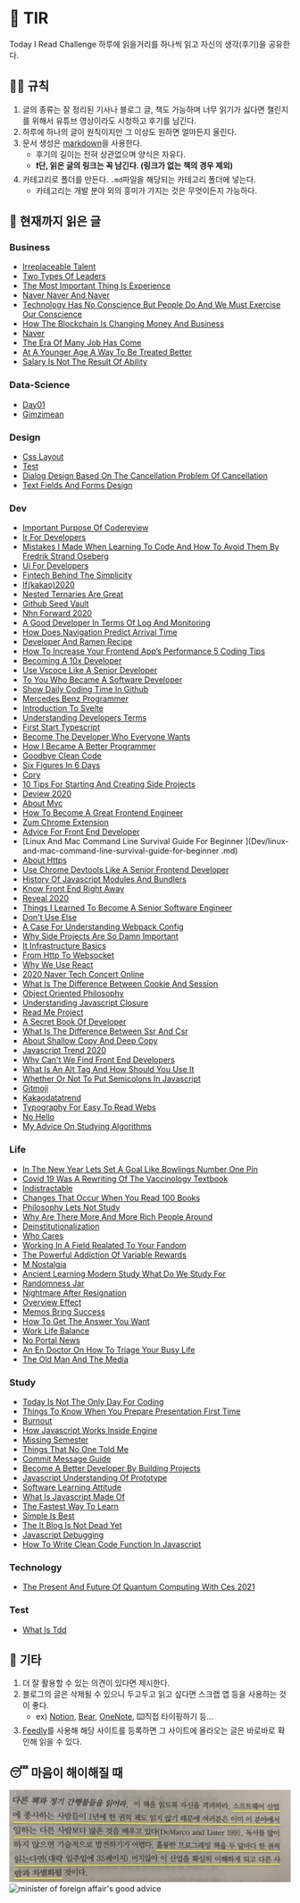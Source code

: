 # 📖 TIR
Today I Read Challenge
하루에 읽을거리를 하나씩 읽고 자신의 생각(후기)을 공유한다.   

## 👩‍⚖️ 규칙  

1. 글의 종류는 잘 정리된 기사나 블로그 글, 책도 가능하며 너무 읽기가 싫다면 챌린지를 위해서 유튜브 영상이라도 시청하고 후기를 남긴다. 
2. 하루에 하나의 글이 원칙이지만 그 이상도 원하면 얼마든지 올린다. 
3. 문서 생성은 [markdown](https://gist.github.com/ihoneymon/652be052a0727ad59601)을 사용한다.   
    - 후기의 길이는 전혀 상관없으며 양식은 자유다.  
    - **❗단, 읽은 글의 링크는 꼭 남긴다. (링크가 없는 책의 경우 제외)** 
4. 카테고리로 폴더를 만든다. `.md`파일을 해당되는 카테고리 폴더에 넣는다.   
    - 카테고리는 개발 분야 외의 흥미가 가지는 것은 무엇이든지 가능하다.   

## 📰 현재까지 읽은 글  
### Business

- [Irreplaceable Talent](Business/irreplaceable-talent.md)
- [Two Types Of Leaders](Business/two-types-of-leaders.md)
- [The Most Important Thing Is Experience](Business/the-most-important-thing-is-experience.md)
- [Naver Naver And Naver](Business/naver-naver-and-naver.md)
- [Technology Has No Conscience But People Do And We Must Exercise Our Conscience](Business/technology-has-no-conscience-but-people-do-and-we-must-exercise-our-conscience.md)
- [How The Blockchain Is Changing Money And Business](Business/how-the-blockchain-is-changing-money-and-business.md)
- [Naver](Business/naver.md)
- [The Era Of Many Job Has Come](Business/the-era-of-many-job-has-come.md)
- [At A Younger Age A Way To Be Treated Better](Business/at-a-younger-age-a-way-to-be-treated-better.md)
- [Salary Is Not The Result Of Ability](Business/Salary-is-not-the-result-of-ability..md)

### Data-Science

- [Day01](Data-Science/Day01.md)
- [Gimzimean](Data-Science/GIMZIMEAN.md)

### Design

- [Css Layout](Design/css-layout.md)
- [Test](Design/test.md)
- [Dialog Design Based On The Cancellation Problem Of Cancellation](Design/dialog-design-based-on-the-cancellation-problem-of-cancellation.md)
- [Text Fields And Forms Design](Design/text-fields-and-forms-design.md)

### Dev

- [Important Purpose Of Codereview](Dev/important-purpose-of-codereview.md)
- [Ir For Developers](Dev/ir-for-developers.md)
- [Mistakes I Made When Learning To Code And How To Avoid Them By Fredrik Strand Oseberg](Dev/mistakes-i-made-when-learning-to-code-and-how-to-avoid-them-by-fredrik-strand-oseberg.md)
- [Ui For Developers](Dev/ui-for-developers.md)
- [Fintech Behind The Simplicity](Dev/fintech-behind-the-simplicity.md)
- [If(kakao)2020](Dev/if(kakao)2020.md)
- [Nested Ternaries Are Great](Dev/nested-ternaries-are-great.md)
- [Github Seed Vault](Dev/github-seed-vault.md)
- [Nhn Forward 2020](Dev/nhn-forward-2020.md)
- [A Good Developer In Terms Of Log And Monitoring](Dev/a-good-developer-in-terms-of-log-and-monitoring.md)
- [How Does Navigation Predict Arrival Time](Dev/how-does-navigation-predict-arrival-time.md)
- [Developer And Ramen Recipe](Dev/developer-and-ramen-recipe.md)
- [How To Increase Your Frontend App’s Performance 5 Coding Tips](Dev/how-to-increase-your-frontend-app’s-performance-5-coding-tips.md)
- [Becoming A 10x Developer](Dev/becoming-a-10x-developer.md)
- [Use Vscoce Like A Senior Developer](Dev/use-vscoce-like-a-senior-developer.md)
- [To You Who Became A Software Developer](Dev/to-you-who-became-a-software-developer.md)
- [Show Daily Coding Time In Github](Dev/show-daily-coding-time-in-github.md)
- [Mercedes Benz Programmer](Dev/mercedes-benz-programmer.md)
- [Introduction To Svelte](Dev/introduction-to-svelte.md)
- [Understanding Developers Terms](Dev/understanding-developers-terms.md)
- [First Start Typescript](Dev/first-start-typescript.md)
- [Become The Developer Who Everyone Wants](Dev/become-the-developer-who-everyone-wants.md)
- [How I Became A Better Programmer](Dev/how-i-became-a-better-programmer.md)
- [Goodbye Clean Code](Dev/goodbye-clean-code.md)
- [Six Figures In 6 Days](Dev/six-figures-in-6-days.md)
- [Cory](Dev/cory.md)
- [10 Tips For Starting And Creating Side Projects](Dev/10-tips-for-starting-and-creating-side-projects.md)
- [Deview 2020](Dev/deview-2020.md)
- [About Mvc](Dev/about-mvc.md)
- [How To Become A Great Frontend Engineer](Dev/how-to-become-a-great-frontend-engineer.md)
- [Zum Chrome Extension](Dev/zum-chrome-extension.md)
- [Advice For Front End Developer](Dev/advice-for-front-end-developer.md)
- [Linux And Mac Command Line Survival Guide For Beginner
](Dev/linux-and-mac-command-line-survival-guide-for-beginner
.md)
- [About Https](Dev/about-https.md)
- [Use Chrome Devtools Like A Senior Frontend Developer](Dev/use-chrome-devTools-like-a-senior-frontend-developer.md)
- [History Of Javascript Modules And Bundlers](Dev/history-of-javascript-modules-and-bundlers.md)
- [Know Front End Right Away](Dev/know-front-end-right-away.md)
- [Reveal 2020](Dev/reveal-2020.md)
- [Things I Learned To Become A Senior Software Engineer](Dev/things-i-learned-to-become-a-senior-software-engineer.md)
- [Don't Use Else](Dev/don't-use-else.md)
- [A Case For Understanding Webpack Config](Dev/a-case-for-understanding-webpack-config.md)
- [Why Side Projects Are So Damn Important](Dev/why-side-projects-are-so-damn-important.md)
- [It Infrastructure Basics](Dev/it-infrastructure-basics.md)
- [From Http To Websocket](Dev/from-HTTP-to-WEBSOCKET.md)
- [Why We Use React](Dev/why-we-use-react.md)
- [2020 Naver Tech Concert Online](Dev/2020-naver-tech-concert-online.md)
- [What Is The Difference Between Cookie And Session](Dev/what-is-the-difference-between-cookie-and-session.md)
- [Object Oriented Philosophy](Dev/object-oriented-philosophy.md)
- [Understanding Javascript Closure](Dev/understanding-javascript-closure.md)
- [Read Me Project](Dev/read-me-project.md)
- [A Secret Book Of Developer](Dev/a-secret-book-of-developer.md)
- [What Is The Difference Between Ssr And Csr](Dev/what-is-the-difference-between-SSR-and-CSR.md)
- [About Shallow Copy And Deep Copy](Dev/about-shallow-copy-and-deep-copy.md)
- [Javascript Trend 2020](Dev/javascript-trend-2020.md)
- [Why Can't We Find Front End Developers](Dev/why-can't-we-find-front-end-developers.md)
- [What Is An Alt Tag And How Should You Use It](Dev/what-is-an-alt-tag-and-how-should-you-use-it.md)
- [Whether Or Not To Put Semicolons In Javascript](Dev/whether-or-not-to-put-semicolons-in-javaScript.md)
- [Gitmoji](Dev/gitmoji.md)
- [Kakaodatatrend](Dev/kakaodatatrend.md)
- [Typography For Easy To Read Webs](Dev/typography-for-easy-to-read-webs.md)
- [No Hello](Dev/no-hello.md)
- [My Advice On Studying Algorithms](Dev/my-advice-on-studying-algorithms.md)

### Life

- [In The New Year Lets Set A Goal Like Bowlings Number One Pin](Life/in-the-new-year-lets-set-a-goal-like-bowlings-number-one-pin.md)
- [Covid 19 Was A Rewriting Of The Vaccinology Textbook](Life/COVID-19-was-a-rewriting-of-the-vaccinology-textbook.md)
- [Indistractable](Life/indistractable.md)
- [Changes That Occur When You Read 100 Books](Life/changes-that-occur-when-you-read-100-books.md)
- [Philosophy Lets Not Study](Life/philosophy-lets-not-study.md)
- [Why Are There More And More Rich People Around](Life/why-are-there-more-and-more-rich-people-around.md)
- [Deinstitutionalization](Life/deinstitutionalization.md)
- [Who Cares](Life/who-cares.md)
- [Working In A Field Realated To Your Fandom](Life/working-in-a-field-realated-to-your-fandom.md)
- [The Powerful Addiction Of Variable Rewards](Life/the-powerful-addiction-of-variable-rewards.md)
- [M Nostalgia](Life/m-nostalgia.md)
- [Ancient Learning Modern Study What Do We Study For](Life/ancient-learning-modern-study-what-do-we-study-for.md)
- [Randomness Jar](Life/randomness-jar.md)
- [Nightmare After Resignation](Life/nightmare-after-resignation.md)
- [Overview Effect](Life/overview-effect.md)
- [Memos Bring Success](Life/memos-bring-success.md)
- [How To Get The Answer You Want](Life/how-to-get-the-answer-you-want.md)
- [Work Life Balance](Life/work-life-balance.md)
- [No Portal News](Life/no-portal-news.md)
- [An En Doctor On How To Triage Your Busy Life](Life/an-en-doctor-on-how-to-triage-your-busy-life.md)
- [The Old Man And The Media](Life/the-old-man-and-the-media.md)

### Study

- [Today Is Not The Only Day For Coding](Study/today-is-not-the-only-day-for-coding.md)
- [Things To Know When You Prepare Presentation First Time](Study/things-to-know-when-you-prepare-presentation-first-time.md)
- [Burnout](Study/burnout.md)
- [How Javascript Works Inside Engine](Study/how-javascript-works-inside-engine.md)
- [Missing Semester](Study/missing-semester.md)
- [Things That No One Told Me](Study/things-that-no-one-told-me.md)
- [Commit Message Guide](Study/commit-message-guide.md)
- [Become A Better Developer By Building Projects](Study/become-a-better-developer-by-building-projects.md)
- [Javascript Understanding Of Prototype](Study/javascript-understanding-of-prototype.md)
- [Software Learning Attitude](Study/software-learning-attitude.md)
- [What Is Javascript Made Of](Study/what-is-javascript-made-of.md)
- [The Fastest Way To Learn](Study/the-fastest-way-to-learn.md)
- [Simple Is Best](Study/simple-is-best.md)
- [The It Blog Is Not Dead Yet](Study/the-IT-blog-is-not-dead-yet.md)
- [Javascript Debugging](Study/javascript-debugging.md)
- [How To Write Clean Code Function In Javascript](Study/how-to-write-clean-code-function-in-javascript.md)

### Technology

- [The Present And Future Of Quantum Computing With Ces 2021](Technology/the-present-and-future-of-quantum-computing-with-ces-2021.md)

### Test

- [What Is Tdd](Test/what-is-TDD.md)

## 💬 기타  
1. 더 잘 활용할 수 있는 의견이 있다면 제시한다.  
2. 블로그의 글은 삭제될 수 있으니 두고두고 읽고 싶다면 스크랩 앱 등을 사용하는 것이 좋다.  
    - ex) [Notion](https://www.notion.so/), [Bear](https://bear.app/), [OneNote](https://www.onenote.com/), ⌨️직접 타이핑하기 등...
3. [Feedly](https://feedly.com/)를 사용해 해당 사이트를 등록하면 그 사이트에 올라오는 글은 바로바로 확인해 읽을 수 있다.   


## 😴 마음이 해이해질 때 

![code-complete2](img/IMG_7770.jpg)
![minister of foreign affair's good advice](img/kang.png)
